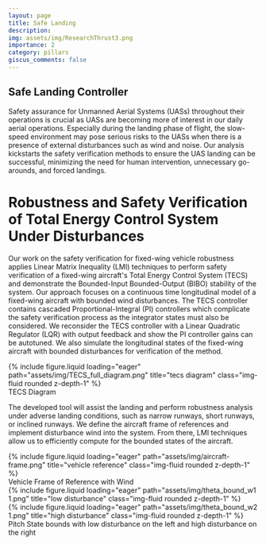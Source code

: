 ```yaml
---
layout: page
title: Safe Landing
description: 
img: assets/img/ResearchThrust3.png
importance: 2
category: pillars
giscus_comments: false
---
```


## Safe Landing Controller

Safety assurance for Unmanned Aerial Systems (UASs) throughout their operations is crucial as UASs are becoming more of interest in our daily aerial operations. Especially during the landing phase of flight, the slow-speed environment may pose serious risks to the UASs when there is a presence of external disturbances such as wind and noise. Our analysis kickstarts the safety verification methods to ensure the UAS landing can be successful, minimizing the need for human intervention, unnecessary go-arounds, and forced landings.

# Robustness and Safety Verification of Total Energy Control System Under Disturbances
Our work on the safety verification for fixed-wing vehicle robustness applies Linear Matrix Inequality (LMI) techniques to perform safety verification of a fixed-wing aircraft's Total Energy Control System (TECS) and demonstrate the Bounded-Input Bounded-Output (BIBO) stability of the system. Our approach focuses on a continuous time longitudinal model of a fixed-wing aircraft with bounded wind disturbances. The TECS controller contains cascaded Proportional-Integral (PI) controllers which complicate the safety verification process as the integrator states must also be considered. We reconsider the TECS controller with a Linear Quadratic Regulator (LQR) with output feedback and show the PI controller gains can be autotuned. We also simulate the longitudinal states of the fixed-wing aircraft with bounded disturbances for verification of the method.

<div class="row">
    <div class="col-sm mt-3 mt-md-0">
        {% include figure.liquid loading="eager" path="assets/img/TECS_full_diagram.png" title="tecs diagram" class="img-fluid rounded z-depth-1" %}
    </div>
</div>
<div class="caption">
    TECS Diagram
</div>

The developed tool will assist the landing and perform robustness analysis under adverse landing conditions, such as narrow runways, short runways, or inclined runways. We define the aircraft frame of references and implement disturbance wind into the system. From there, LMI techniques allow us to efficiently compute for the bounded states of the aircraft.

<div class="row">
    <div class="col-sm mt-3 mt-md-0">
        {% include figure.liquid loading="eager" path="assets/img/aircraft-frame.png" title="vehicle reference" class="img-fluid rounded z-depth-1" %}
    </div>
</div>
<div class="caption">
    Vehicle Frame of Reference with Wind
</div>

<div class="row">
    <div class="col-sm mt-3 mt-md-0">
        {% include figure.liquid loading="eager" path="assets/img/theta_bound_w1 1.png" title="low disturbance" class="img-fluid rounded z-depth-1" %}
    </div>
    <div class="col-sm mt-3 mt-md-0">
        {% include figure.liquid loading="eager" path="assets/img/theta_bound_w2 1.png" title="high disturbance" class="img-fluid rounded z-depth-1" %}
    </div>
</div>
<div class="caption">
    Pitch State bounds with low disturbance on the left and high disturbance on the right
</div>